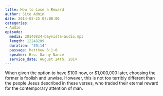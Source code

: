```yaml
---
title: How to Lose a Reward
author: Site Admin
date: 2014-08-25 07:00:00
categories:
- Audio
episode:
  media: 20140824-bayvista-audio.mp3
  length: 12248209
  duration: "39:14"
  passage: Matthew 6:1-8
  speaker: Bro. Danny Nance
  service_date: August 24th, 2014
---
```

When given the option to have $100 now, or $1,000,000 later, choosing the former is foolish and unwise. However, this is not too terribly different than the people Jesus described in these verses, who traded their eternal reward for the contemporary attention of man.
